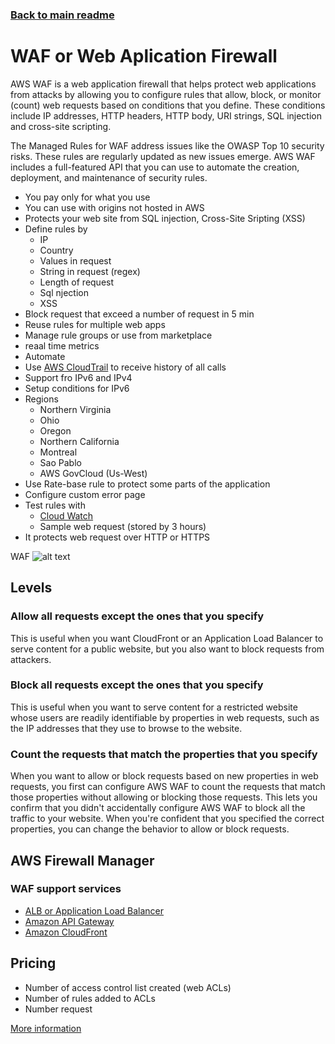 ### [Back to main readme](Readme.md)

# WAF or Web Aplication Firewall
AWS WAF is a web application firewall that helps protect web applications from attacks by allowing you to configure rules that allow, block, or monitor (count) web requests based on conditions that you define. These conditions include IP addresses, HTTP headers, HTTP body, URI strings, SQL injection and cross-site scripting.

The Managed Rules for WAF address issues like the OWASP Top 10 security risks. These rules are regularly updated as new issues emerge. AWS WAF includes a full-featured API that you can use to automate the creation, deployment, and maintenance of security rules.

- You pay only for what you use
- You can use with origins not hosted in AWS
- Protects your web site from SQL injection, Cross-Site Sripting (XSS)
- Define rules by
	- IP
	- Country
	- Values in request
	- String in request (regex)
	- Length of request
	- Sql njection
	- XSS
- Block request that exceed a number of request in 5 min
- Reuse rules for multiple web apps
- Manage rule groups or use from marketplace
- reaal time metrics
- Automate 
- Use [AWS CloudTrail](AWSCloudTrail.md) to receive history of all calls
- Support fro IPv6 and IPv4
- Setup conditions for IPv6
- Regions
	- Northern Virginia
	- Ohio
	- Oregon
	- Northern California
	- Montreal
	- Sao Pablo
	- AWS GovCloud (Us-West)
- Use Rate-base rule to protect some parts of the application
- Configure custom error page
- Test rules with
	- [Cloud Watch](CloudWatch.md)
	- Sample web request (stored by 3 hours)
- It protects web request over HTTP or HTTPS

WAF
![alt text](https://www.credera.com/wp-content/uploads/2017/02/aws-region.png "WAF")


## Levels

### Allow all requests except the ones that you specify
This is useful when you want CloudFront or an Application Load Balancer to serve content for a public website, but you also want to block requests from attackers.

### Block all requests except the ones that you specify
This is useful when you want to serve content for a restricted website whose users are readily identifiable by properties in web requests, such as the IP addresses that they use to browse to the website.

### Count the requests that match the properties that you specify
When you want to allow or block requests based on new properties in web requests, you first can configure AWS WAF to count the requests that match those properties without allowing or blocking those requests. This lets you confirm that you didn't accidentally configure AWS WAF to block all the traffic to your website. When you're confident that you specified the correct properties, you can change the behavior to allow or block requests.

## AWS Firewall Manager

### WAF support services
- [ALB or Application Load Balancer](ALB.md)
- [Amazon API Gateway](APIGW.md)
- [Amazon CloudFront](CloudFront.md)

## Pricing

- Number of access control list created (web ACLs)
- Number of rules added to ACLs
- Number request

[More information](https://aws.amazon.com/waf/pricing/)
